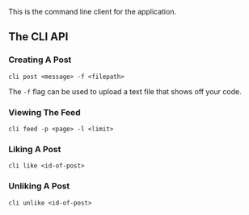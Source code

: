This is the command line client for the application.

## The CLI API

### Creating A Post
`cli post <message> -f <filepath>`

The `-f` flag can be used to upload a text file that shows off your code.

### Viewing The Feed
`cli feed -p <page> -l <limit>`

### Liking A Post
`cli like <id-of-post>`

### Unliking A Post
`cli unlike <id-of-post>`
